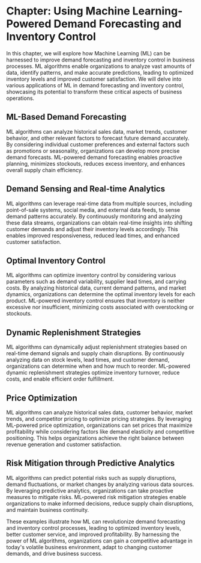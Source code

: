 Chapter: Using Machine Learning-Powered Demand Forecasting and Inventory Control
================================================================================

In this chapter, we will explore how Machine Learning (ML) can be harnessed to improve demand forecasting and inventory control in business processes. ML algorithms enable organizations to analyze vast amounts of data, identify patterns, and make accurate predictions, leading to optimized inventory levels and improved customer satisfaction. We will delve into various applications of ML in demand forecasting and inventory control, showcasing its potential to transform these critical aspects of business operations.

ML-Based Demand Forecasting
---------------------------

ML algorithms can analyze historical sales data, market trends, customer behavior, and other relevant factors to forecast future demand accurately. By considering individual customer preferences and external factors such as promotions or seasonality, organizations can develop more precise demand forecasts. ML-powered demand forecasting enables proactive planning, minimizes stockouts, reduces excess inventory, and enhances overall supply chain efficiency.

Demand Sensing and Real-time Analytics
--------------------------------------

ML algorithms can leverage real-time data from multiple sources, including point-of-sale systems, social media, and external data feeds, to sense demand patterns accurately. By continuously monitoring and analyzing these data streams, organizations can obtain real-time insights into shifting customer demands and adjust their inventory levels accordingly. This enables improved responsiveness, reduced lead times, and enhanced customer satisfaction.

Optimal Inventory Control
-------------------------

ML algorithms can optimize inventory control by considering various parameters such as demand variability, supplier lead times, and carrying costs. By analyzing historical data, current demand patterns, and market dynamics, organizations can determine the optimal inventory levels for each product. ML-powered inventory control ensures that inventory is neither excessive nor insufficient, minimizing costs associated with overstocking or stockouts.

Dynamic Replenishment Strategies
--------------------------------

ML algorithms can dynamically adjust replenishment strategies based on real-time demand signals and supply chain disruptions. By continuously analyzing data on stock levels, lead times, and customer demand, organizations can determine when and how much to reorder. ML-powered dynamic replenishment strategies optimize inventory turnover, reduce costs, and enable efficient order fulfillment.

Price Optimization
------------------

ML algorithms can analyze historical sales data, customer behavior, market trends, and competitor pricing to optimize pricing strategies. By leveraging ML-powered price optimization, organizations can set prices that maximize profitability while considering factors like demand elasticity and competitive positioning. This helps organizations achieve the right balance between revenue generation and customer satisfaction.

Risk Mitigation through Predictive Analytics
--------------------------------------------

ML algorithms can predict potential risks such as supply disruptions, demand fluctuations, or market changes by analyzing various data sources. By leveraging predictive analytics, organizations can take proactive measures to mitigate risks. ML-powered risk mitigation strategies enable organizations to make informed decisions, reduce supply chain disruptions, and maintain business continuity.

These examples illustrate how ML can revolutionize demand forecasting and inventory control processes, leading to optimized inventory levels, better customer service, and improved profitability. By harnessing the power of ML algorithms, organizations can gain a competitive advantage in today's volatile business environment, adapt to changing customer demands, and drive business success.
